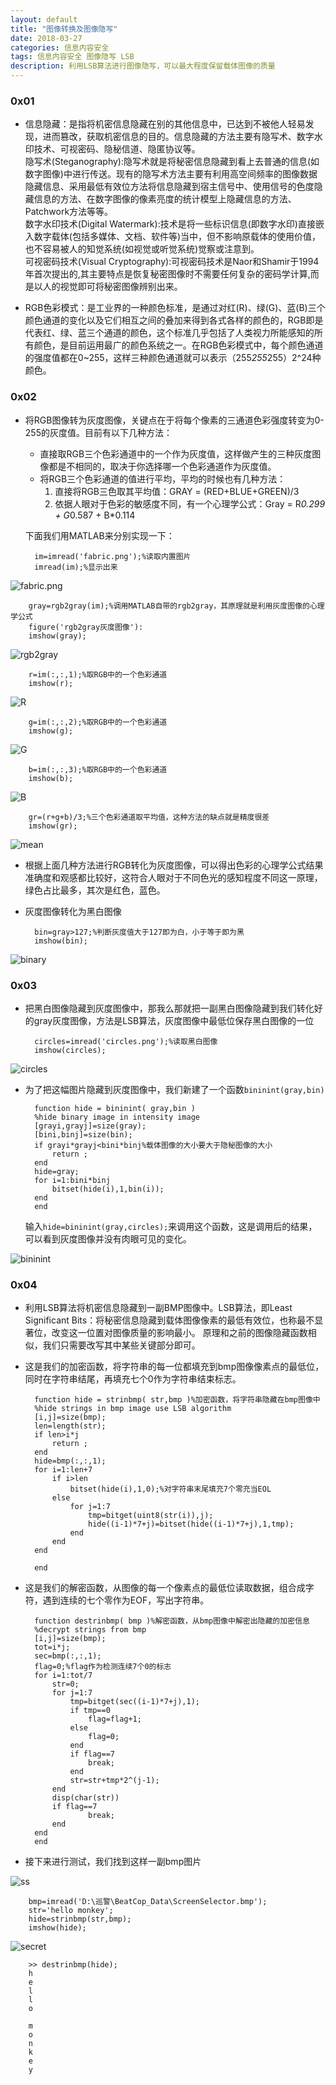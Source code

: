 ```yaml
---
layout: default
title: "图像转换及图像隐写"
date: 2018-03-27
categories: 信息内容安全
tags: 信息内容安全 图像隐写 LSB
description: 利用LSB算法进行图像隐写，可以最大程度保留载体图像的质量
---
```


### 0x01
* 信息隐藏：是指将机密信息隐藏在别的其他信息中，已达到不被他人轻易发现，进而篡改，获取机密信息的目的。信息隐藏的方法主要有隐写术、数字水印技术、可视密码、隐秘信道、隐匿协议等。<br>
隐写术(Steganography):隐写术就是将秘密信息隐藏到看上去普通的信息(如数字图像)中进行传送。现有的隐写术方法主要有利用高空间频率的图像数据隐藏信息、采用最低有效位方法将信息隐藏到宿主信号中、使用信号的色度隐藏信息的方法、在数字图像的像素亮度的统计模型上隐藏信息的方法、Patchwork方法等等。<br>
数字水印技术(Digital Watermark):技术是将一些标识信息(即数字水印)直接嵌入数字载体(包括多媒体、文档、软件等)当中，但不影响原载体的使用价值，也不容易被人的知觉系统(如视觉或听觉系统)觉察或注意到。<br>
可视密码技术(Visual Cryptography):可视密码技术是Naor和Shamir于1994年首次提出的,其主要特点是恢复秘密图像时不需要任何复杂的密码学计算,而是以人的视觉即可将秘密图像辨别出来。

* RGB色彩模式：是工业界的一种颜色标准，是通过对红(R)、绿(G)、蓝(B)三个颜色通道的变化以及它们相互之间的叠加来得到各式各样的颜色的，RGB即是代表红、绿、蓝三个通道的颜色，这个标准几乎包括了人类视力所能感知的所有颜色，是目前运用最广的颜色系统之一。在RGB色彩模式中，每个颜色通道的强度值都在0~255，这样三种颜色通道就可以表示（255*255*255）2^24种颜色。

### 0x02
* 将RGB图像转为灰度图像，关键点在于将每个像素的三通道色彩强度转变为0-255的灰度值。目前有以下几种方法：
    * 直接取RGB三个色彩通道中的一个作为灰度值，这样做产生的三种灰度图像都是不相同的，取决于你选择哪一个色彩通道作为灰度值。
    * 将RGB三个色彩通道的值进行平均，平均的时候也有几种方法：<br>
        1. 直接将RGB三色取其平均值：GRAY = (RED+BLUE+GREEN)/3
        2. 依据人眼对于色彩的敏感度不同，有一个心理学公式：Gray = R*0.299 + G*0.587 + B*0.114<br>
        
    下面我们用MATLAB来分别实现一下：

        im=imread('fabric.png');%读取内置图片
        imread(im);%显示出来

![fabric.png](http://101.132.99.228/post_img/fabric.png)

        gray=rgb2gray(im);%调用MATLAB自带的rgb2gray，其原理就是利用灰度图像的心理学公式
        figure('rgb2gray灰度图像'):
        imshow(gray);
        
![rgb2gray](http://101.132.99.228/post_img/KC00.png)


        r=im(:,:,1);%取RGB中的一个色彩通道
        imshow(r);
        
![R](http://101.132.99.228/post_img/98Y1C9BHY.png)


        g=im(:,:,2);%取RGB中的一个色彩通道
        imshow(g);
        
![G](http://101.132.99.228/post_img/ZM9.png)


        b=im(:,:,3);%取RGB中的一个色彩通道
        imshow(b);
        
![B](http://101.132.99.228/post_img/OR2.png)


        gr=(r+g+b)/3;%三个色彩通道取平均值，这种方法的缺点就是精度很差
        imshow(gr);
        
![mean](http://101.132.99.228/post_img/UC.png)


* 根据上面几种方法进行RGB转化为灰度图像，可以得出色彩的心理学公式结果准确度和观感都比较好，这符合人眼对于不同色光的感知程度不同这一原理，绿色占比最多，其次是红色，蓝色。

* 灰度图像转化为黑白图像

        bin=gray>127;%判断灰度值大于127即为白，小于等于即为黑
        imshow(bin);
        
![binary](http://101.132.99.228/post_img/K8N.png)


### 0x03
* 把黑白图像隐藏到灰度图像中，那我么那就把一副黑白图像隐藏到我们转化好的gray灰度图像，方法是LSB算法，灰度图像中最低位保存黑白图像的一位

        circles=imread('circles.png');%读取黑白图像
        imshow(circles);
        
![circles](http://101.132.99.228/post_img/QBM.png)


* 为了把这幅图片隐藏到灰度图像中，我们新建了一个函数`bininint(gray,bin)`

        function hide = bininint( gray,bin )
        %hide binary image in intensity image
        [grayi,grayj]=size(gray);
        [bini,binj]=size(bin);
        if grayi*grayj<bini*binj%载体图像的大小要大于隐秘图像的大小
            return ;
        end
        hide=gray;
        for i=1:bini*binj
            bitset(hide(i),1,bin(i));
        end
        end

    输入`hide=bininint(gray,circles);`来调用这个函数，这是调用后的结果，可以看到灰度图像并没有肉眼可见的变化。
    
![bininint](http://101.132.99.228/post_img/2DO4.png)


### 0x04
* 利用LSB算法将机密信息隐藏到一副BMP图像中。LSB算法，即Least Significant Bits：将秘密信息隐藏到载体图像像素的最低有效位，也称最不显著位，改变这一位置对图像质量的影响最小。
原理和之前的图像隐藏函数相似，我们只需要改写其中某些关键部分即可。
* 这是我们的加密函数，将字符串的每一位都填充到bmp图像像素点的最低位，同时在字符串结尾，再填充七个0作为字符串结束标志。

        function hide = strinbmp( str,bmp )%加密函数，将字符串隐藏在bmp图像中
        %hide strings in bmp image use LSB algorithm
        [i,j]=size(bmp);
        len=length(str);
        if len>i*j
            return ;
        end
        hide=bmp(:,:,1);
        for i=1:len+7
            if i>len
                bitset(hide(i),1,0);%对字符串末尾填充7个零充当EOL
            else
                for j=1:7
                    tmp=bitget(uint8(str(i)),j);
                    hide((i-1)*7+j)=bitset(hide((i-1)*7+j),1,tmp);
                end
            end
        end

        end

* 这是我们的解密函数，从图像的每一个像素点的最低位读取数据，组合成字符，遇到连续的七个零作为EOF，写出字符串。

        function destrinbmp( bmp )%解密函数，从bmp图像中解密出隐藏的加密信息
        %decrypt strings from bmp
        [i,j]=size(bmp);
        tot=i*j;
        sec=bmp(:,:,1);
        flag=0;%flag作为检测连续7个0的标志
        for i=1:tot/7
            str=0;
            for j=1:7
                tmp=bitget(sec((i-1)*7+j),1);
                if tmp==0
                    flag=flag+1;
                else
                    flag=0;
                end
                if flag==7
                    break;
                end
                str=str+tmp*2^(j-1);
            end
            disp(char(str))
            if flag==7
                    break;
            end
        end
        end

* 接下来进行测试，我们找到这样一副bmp图片 

![ss](http://101.132.99.228/post_img/ScreenSelector.bmp)


        bmp=imread('D:\巡警\BeatCop_Data\ScreenSelector.bmp');
        str='hello monkey';
        hide=strinbmp(str,bmp);
        imshow(hide);
![secret](http://101.132.99.228/post_img/WOULC.png)

        
        >> destrinbmp(hide);
        h
        e
        l
        l
        o
         
        m
        o
        n
        k
        e
        y




